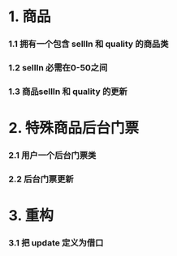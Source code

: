 # 1. 商品
### 1.1 拥有一个包含 sellIn 和 quality 的商品类
### 1.2 sellIn 必需在0-50之间
### 1.3 商品sellIn 和 quality 的更新
# 2. 特殊商品后台门票
### 2.1 用户一个后台门票类
### 2.2 后台门票更新

# 3. 重构
### 3.1 把 update 定义为借口


